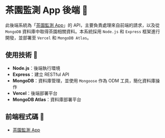# 茶園監測 App 後端 🌿

此後端系統為「[茶園監測 App](https://github.com/yuxnzs/Tea-Growth-Tracker)」的 API，主要負責處理來自前端的請求，以及從 `MongoDB` 資料庫中取得茶園相關資料。本系統採用 `Node.js` 和 `Express` 框架進行開發，並部署至 `Vercel` 和 `MongoDB Atlas`。

## 使用技術 🔧

- **Node.js**：後端執行環境
- **Express**：建立 RESTful API
- **MongoDB**：資料庫管理，並使用 `Mongoose` 作為 ODM 工具，簡化資料庫操作
- **Vercel**：後端部署平台
- **MongoDB Atlas**：資料庫部署平台

## 前端程式碼 📱

- [茶園監測 App](https://github.com/yuxnzs/Tea-Growth-Tracker)
